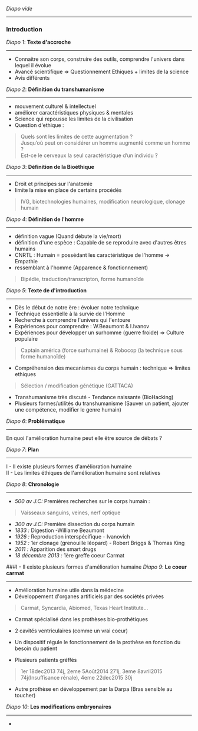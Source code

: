 _Diapo vide_

---
###   Introduction
_Diapo 1_: __Texte d'accroche__

---
* Connaitre son corps, construire des outils, comprendre l'univers dans lequel il évolue
* Avancé scientifique => Questionnement Ethiques + limites de la science
* Avis différents

_Diapo 2_: __Définition du transhumanisme__

---
* mouvement culturel & intellectuel
* améliorer caractéristiques physiques & mentales
* Science qui repousse les limites de la civilisation
* Question d'ethique :

>Quels sont les limites de cette augmentation ?  
>Jusqu’où peut on considérer un homme augmenté comme un homme ?  
>Est-ce le cerveaux la seul caractéristique d’un individu ?  

_Diapo 3_: __Définition de la Bioéthique__

---
* Droit et principes sur l'anatomie
* limite la mise en place de certains procédés
> IVG, biotechnologies humaines, modification neurologique, clonage humain

_Diapo 4_: __Définition de l'homme__

---
* définition vague (Quand débute la vie/mort)
* définition d'une espèce : Capable de se reproduire avec d'autres êtres humains
* CNRTL : Humain = possédant les caractéristique de l'homme -> Empathie
* ressemblant à l'homme (Apparence & fonctionnement)
> Bipédie, traduction/transcripton, forme humanoïde

_Diapo 5_: __Texte de d'introduction__

---
* Dès le début de notre ère : évoluer notre technique
* Technique essentielle à la survie de l'Homme
* Recherche à comprendre l'univers qui l'entoure
* Expériences pour comprendre : W.Beaumont & I.Ivanov
* Expériences pour développer un surhomme (guerre froide) => Culture populaire
> Captain américa (force surhumaine) & Robocop (la technique sous forme humanoïde)

* Compréhension des mecanismes du corps humain : technique => limites ethiques
> Sélection / modification génétique (GATTACA)

* Transhumanisme très discuté - Tendance naissante (BioHacking)
* Plusieurs formes/utilités du transhumanisme (Sauver un patient, ajouter une compétence, modifier le genre humain)

_Diapo 6_: __Problématique__

---
En quoi l'amélioration humaine peut elle être source de débats ?

_Diapo 7_: __Plan__

---
  I - Il existe plusieurs formes d'amélioration humaine  
  II - Les limites éthiques de l'amélioration humaine sont relatives

_Diapo 8_: __Chronologie__

---
* _500 av J.C:_ Premières recherches sur le corps humain :
> Vaisseaux sanguins, veines, nerf optique

* _300 av J.C:_ Première dissection du corps humain
* _1833 :_ Digestion  -Williame Beaumont
* _1926 :_ Reproduction interspécifique - Ivanovich
* _1952 :_ 1er clonage (grenouille léopard) - Robert Briggs & Thomas King
* _2011 :_ Apparition des smart drugs
* _18 décembre 2013 :_ 1ère greffe coeur Carmat

###I - Il existe plusieurs formes d'amélioration humaine
_Diapo 9_: __Le coeur carmat__

---
* Amélioration humaine utile dans la médecine
* Développement d'organes artificiels par des sociétés privées
> Carmat, Syncardia, Abiomed, Texas Heart Institute...

* Carmat spécialisé dans les prothèses bio-prothétiques
* 2 cavités ventriculaires (comme un vrai coeur)
* Un dispositif régule le fonctionnement de la prothèse en fonction du besoin du patient

* Plusieurs patients gréffés
> 1er 18dec2013 74j, 2eme 5Août2014 271j, 3eme 8avril2015 74j(Insuffisance rénale), 4eme 22dec2015 30j

* Autre prothèse en développement par la Darpa (Bras sensible au toucher)

_Diapo 10_: __Les modifications embryonaires__

---
* 